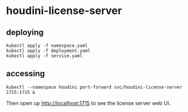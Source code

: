 # houdini-license-server

## deploying

``` shell
kubectl apply -f namespace.yaml
kubectl apply -f deployment.yaml
kubectl apply -f service.yaml
```

## accessing

``` shell
kubectl --namespace houdini port-forward svc/houdini-license-server 1715:1715 &
```

Then open up <http://localhost:1715> to see the license server web UI.
